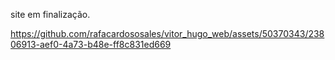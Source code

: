 
site em finalização.







https://github.com/rafacardososales/vitor_hugo_web/assets/50370343/23806913-aef0-4a73-b48e-ff8c831ed669

